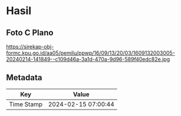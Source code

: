 # Hasil

## Foto C Plano

https://sirekap-obj-formc.kpu.go.id/aa05/pemilu/ppwp/16/09/13/20/03/1609132003005-20240214-141849--c109d46a-3a1d-470a-9d96-589f40edc82e.jpg


## Metadata

| Key        | Value               |
| ---------- | ------------------- |
| Time Stamp | 2024-02-15 07:00:44 |



